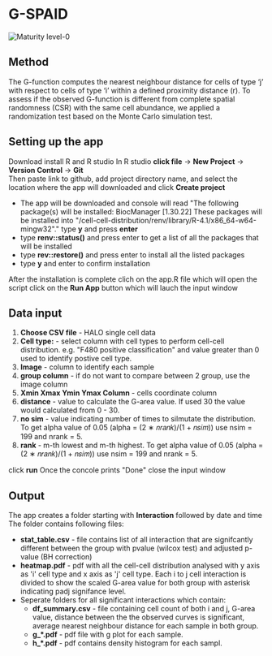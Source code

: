 # G-SPAID
![Maturity level-0](https://img.shields.io/badge/Maturity%20Level-ML--0-red) 


## Method 
The G-function computes the nearest neighbour distance for cells of type ‘j’ with respect to cells of type ‘i’ within a defined proximity distance (r). To assess if the observed G-function is different from complete spatial randomness (CSR) with the same cell abundance, we applied a randomization test based on the Monte Carlo simulation test.

## Setting up the app
Download install R and R studio 
In R studio **click file** -> **New Project** -> **Version Control** -> **Git**  
Then paste link to github, add project directory name, and select the location where the app will downloaded and click **Create project**

- The app will be downloaded and console will read "The following package(s) will be installed: BiocManager [1.30.22] These packages will be installed into "/cell-cell-distribution/renv/library/R-4.1/x86_64-w64-mingw32"." type **y** and press **enter**
- type **renv::status()** and press enter to get a list of all the packages that will be installed
- type **rev::restore()** and press enter to install all the listed packages
- type **y** and enter to confirm installation 

After the installation is complete clich on the app.R file which will open the script 
click on the **Run App** button which will lauch the input window

## Data input 
1. **Choose CSV file** - HALO single cell data 
2. **Cell type:** - select column with cell types to perform cell-cell distribution. e.g. "F480 positive classification" and value greater than 0 used to identify postive cell type. 
3. **Image** - column to identify each sample
4. **group column** - if do not want to compare between 2 group, use the image column
5. **Xmin Xmax Ymin Ymax Column** - cells coordinate column
6. **distance** - value to calculate the G-area value. If used 30 the value would calculated from 0 - 30.
7. **no sim** - value indicating number of times to silmutate the distribution. To get alpha value of 0.05 (alpha = (2 ∗ 𝑛𝑟𝑎𝑛𝑘)/(1 + 𝑛𝑠𝑖𝑚)) use nsim = 199 and nrank = 5.
8. **rank** - m-th lowest and m-th highest. To get alpha value of 0.05 (alpha = (2 ∗ 𝑛𝑟𝑎𝑛𝑘)/(1 + 𝑛𝑠𝑖𝑚)) use nsim = 199 and nrank = 5. 

click **run** 
Once the concole prints "Done" close the input window

## Output
The app creates a folder starting with **Interaction** followed by date and time
The folder contains following files:
- **stat_table.csv** - file contains list of all interaction that are signifcantly different between the group with pvalue (wilcox test) and adjusted p-value (BH correction)  
- **heatmap.pdf** - pdf with all the cell-cell distribution analysed with y axis as 'i' cell type and x axis as 'j' cell type. Each i to j cell interaction is divided to show the scaled G-area value for both group with asterisk indicating padj signifance level.  
- Seperate folders for all significant interactions which contain:
  - **df_summary.csv** - file containing cell count of both i and j, G-area value, distance between the the observed curves is significant, average nearest neighbour distance for each sample in both group.
  - **g_*.pdf** - pdf file with g plot for each sample.
  - **h_*.pdf** - pdf contains density histogram for each sampl. 

